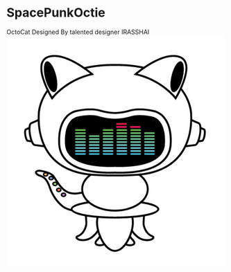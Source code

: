 # SpacePunkOctie
OctoCat Designed By talented designer IRASSHAI
![SPO](https://github.com/yagiyagiichi/SpacePunkOctie/blob/master/sco1.0.jpg?raw=true "SpacePunkOct")
